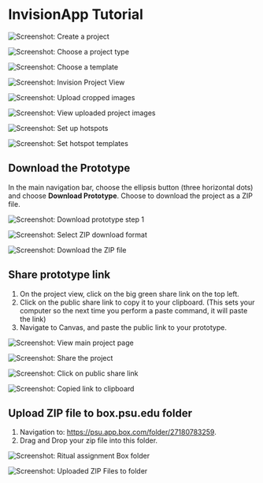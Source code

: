 # InvisionApp Tutorial

![Screenshot: Create a project](/assets/01-create-a-proj.jpg)

![Screenshot: Choose a project type](/assets/02-choose-proj-type.jpg)

![Screenshot: Choose a template](/assets/03-choose-template.jpg)

![Screenshot: Invision Project View](/assets/04-blank-invision.jpg)

![Screenshot: Upload cropped images](/assets/05-upload-cropped-images.jpg)

![Screenshot: View uploaded project images](/assets/06-project-view.jpg)

![Screenshot: Set up hotspots](/assets/07-set-hotspots.jpg)

![Screenshot: Set hotspot templates](/assets/08-set-hotspot-template.jpg)

## Download the Prototype

In the main navigation bar, choose the ellipsis button (three horizontal dots) and choose **Download Prototype**. Choose to download the project as a ZIP file.

![Screenshot: Download prototype step 1](/assets/09-download-prototype-1.jpg)

![Screenshot: Select ZIP download format](/assets/09-download-prototype-2.jpg)

![Screenshot: Download the ZIP file](/assets/10-download-prototype-3.jpg)

## Share prototype link

1. On the project view, click on the big green share link on the top left.
2. Click on the public share link to copy it to your clipboard. (This sets your computer so the next time you perform a paste command, it will paste the link)
3. Navigate to Canvas, and paste the public link to your prototype.

![Screenshot: View main project page](/assets/11-project-view.jpg)

![Screenshot: Share the project](/assets/12-share.jpg)

![Screenshot: Click on public share link](/assets/13-share-link.jpg)

![Screenshot: Copied link to clipboard](/assets/14-copied.jpg)

## Upload ZIP file to box.psu.edu folder

1. Navigation to: https://psu.app.box.com/folder/27180783259.
2. Drag and Drop your zip file into this folder.

![Screenshot: Ritual assignment Box folder](/assets/15-upload-to-box.jpg)

![Screenshot: Uploaded ZIP Files to folder](/assets/16-upload-to-box-2.jpg)